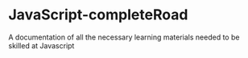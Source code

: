 # JavaScript-completeRoad
A documentation of all the necessary learning materials needed to be skilled at Javascript
